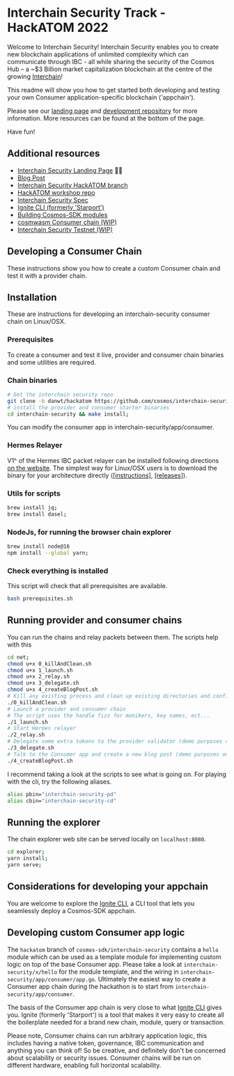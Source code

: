 # Interchain Security Track - HackATOM 2022

Welcome to Interchain Security! Interchain Security enables you to create new blockchain applications of unlimited complexity which can communicate through IBC - all while sharing the security of the Cosmos Hub – a ~$3 Billion market capitalization blockchain at the centre of the growing [Interchain](https://mapofzones.com/?testnet=false&period=24&tableOrderBy=ibcVolume&tableOrderSort=desc&zone=cosmoshub-4)!

This readme will show you how to get started both developing and testing your own Consumer application-specific blockchain ('appchain').

Please see our [landing page](https://interchainsecurity.dev/) and [development repository](https://github.com/cosmos/interchain-security/tree/danwt/hackatom) for more information. More resources can be found at the bottom of the page.

Have fun!

## Additional resources

- [Interchain Security Landing Page](https://interchainsecurity.dev/) 🚀🚀
- [Blog Post](https://informal.systems/2022/05/09/building-with-interchain-security/)
- [Interchain Security HackATOM branch](https://github.com/cosmos/interchain-security/tree/danwt/hackatom)
- [HackATOM workshop repo](https://github.com/danwt/hackatom)
- [Interchain Security Spec](https://github.com/cosmos/ibc/tree/marius/ccv/spec/app/ics-028-cross-chain-validation)
- [Ignite CLI (formerly 'Starport')](https://docs.ignite.com/)
- [Building Cosmos-SDK modules](https://github.com/cosmos/cosmos-sdk/tree/main/docs/building-modules)
- [cosmwasm Consumer chain (WIP)](https://github.com/Ethernal-Tech/consumer-chain-tool)
- [Interchain Security Testnet (WIP)](https://github.com/sainoe/IS-testnet)

## Developing a Consumer Chain

These instructions show you how to create a custom Consumer chain and test it with a provider chain.

## Installation

These are instructions for developing an interchain-security consumer chain on Linux/OSX.

### Prerequisites

To create a consumer and test it live, provider and consumer chain binaries and some utilities are required.

### Chain binaries

```bash
# Get the interchain security repo
git clone -b danwt/hackatom https://github.com/cosmos/interchain-security.git;
# install the provider and consumer starter binaries
cd interchain-security && make install;
```

You can modify the consumer app in interchain-security/app/consumer.

### Hermes Relayer

V1^ of the Hermes IBC packet relayer can be installed following directions [on the website](https://hermes.informal.systems/installation.html). The simplest way for Linux/OSX users is to download the binary for your architecture directly ([[instructions]](https://hermes.informal.systems/installation.html#install-by-downloading), [[releases]](https://github.com/informalsystems/ibc-rs/releases)).

### Utils for scripts

```bash
brew install jq;
brew install dasel;
```

### NodeJs, for running the browser chain explorer

```bash
brew install node@16
npm install --global yarn;
```

### Check everything is installed

This script will check that all prerequisites are available.

```bash
bash prerequisites.sh
```

## Running provider and consumer chains

You can run the chains and relay packets between them. The scripts help with this

```bash
cd net;
chmod u+x 0_killAndClean.sh
chmod u+x 1_launch.sh
chmod u+x 2_relay.sh
chmod u+x 3_delegate.sh
chmod u+x 4_createBlogPost.sh
# Kill any existing process and clean up existing directories and configurations
./0_killAndClean.sh
# Launch a provider and consumer chain
# The script uses the handle fizz for monikers, key names, ect...
./1_launch.sh
# Start Hermes relayer
./2_relay.sh
# Delegate some extra tokens to the provider validator (demo purposes only, optional)
./3_delegate.sh
# Talk to the Consumer app and create a new blog post (demo purposes only, optional)
./4_createBlogPost.sh
```

I recommend taking a look at the scripts to see what is going on. For playing with the cli, try the following aliases.

```bash
alias pbin="interchain-security-pd"
alias cbin="interchain-security-cd"
```

## Running the explorer

The chain explorer web site can be served locally on `localhost:8080`.

```bash
cd explorer;
yarn install;
yarn serve;
```

## Considerations for developing your appchain

You are welcome to explore the [Ignite CLI](https://docs.ignite.com/), a CLI tool that lets you seamlessly deploy a Cosmos-SDK appchain.

## Developing custom Consumer app logic

The `hackatom` branch of `cosmos-sdk/interchain-security` contains a `hello` module which can be used as a template module for implementing custom logic on top of the base Consumer app. Please take a look at `interchain-security/x/hello` for the module template, and the wiring in `interchain-security/app/consumer/app.go`. Ultimately the easiest way to create a Consumer app chain during the hackathon is to start from `interchain-security/app/consumer`.

The basis of the Consumer app chain is very close to what [Ignite CLI](https://docs.ignite.com/) gives you. Ignite (formerly 'Starport') is a tool that makes it very easy to create all the boilerplate needed for a brand new chain, module, query or transaction.

Please note, Consumer chains can run arbitrary application logic, this includes having a native token, governance, IBC communication and anything you can think of! So be creative, and definitely don't be concerned about scalability or security issues. Consumer chains will be run on different hardware, enabling full horizontal scalability.
